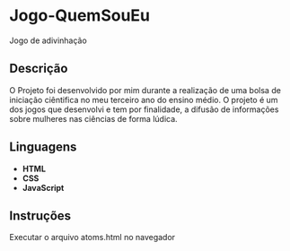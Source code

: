 # Jogo-QuemSouEu
Jogo de adivinhação

## Descrição 
O Projeto foi desenvolvido por mim durante a realização de uma bolsa de iniciação ciêntifica no meu terceiro ano do ensino médio. O projeto é um dos jogos que desenvolvi e tem por finalidade, a difusão de informações sobre mulheres nas ciências de forma lúdica. 
 
## Linguagens 
-  **HTML**
-  **CSS**
-  **JavaScript** 

## Instruções 
Executar o arquivo  atoms.html  no navegador 
